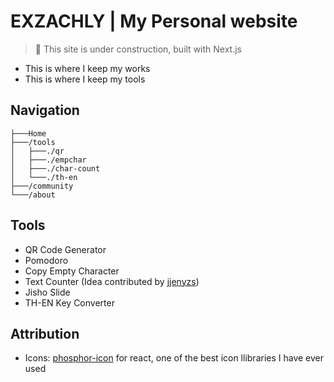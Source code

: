 # EXZACHLY | My Personal website

>🚧 This site is under construction, built with Next.js

- This is where I keep my works
- This is where I keep my tools

## Navigation
```text
├───Home
├───/tools
│   ├───./qr
│   ├───./empchar
│   ├───./char-count
│   └───./th-en
├───/community
└───/about
```

## Tools

- QR Code Generator
- Pomodoro
- Copy Empty Character
- Text Counter (Idea contributed by [jjenyzs](https://github.com/jjennyzs))
- Jisho Slide
- TH-EN Key Converter

## Attribution
- Icons: [phosphor-icon](https://github.com/phosphor-icons/react) for react, one of the best icon llibraries I have ever used

